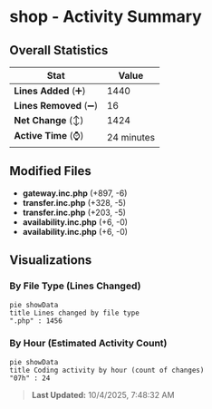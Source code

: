 # shop - Activity Summary 

## Overall Statistics

| Stat                   | Value                                                             |
| ---------------------- | ----------------------------------------------------------------- |
| **Lines Added** (➕)   | 1440                                          |
| **Lines Removed** (➖) | 16                                        |
| **Net Change** (↕)    | 1424                |
| **Active Time** (⌚)   | 24 minutes |


## Modified Files
- **gateway.inc.php** (+897, -6)
- **transfer.inc.php** (+328, -5)
- **transfer.inc.php** (+203, -5)
- **availability.inc.php** (+6, -0)
- **availability.inc.php** (+6, -0)

## Visualizations

### By File Type (Lines Changed)

```mermaid
pie showData
title Lines changed by file type
".php" : 1456
```

### By Hour (Estimated Activity Count)

```mermaid
pie showData
title Coding activity by hour (count of changes)
"07h" : 24
```


> **Last Updated:** 10/4/2025, 7:48:32 AM